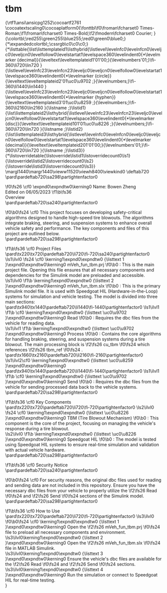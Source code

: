 # tbm

{\rtf1\ansi\ansicpg1252\cocoartf2761
\cocoatextscaling0\cocoaplatform0{\fonttbl\f0\froman\fcharset0 Times-Roman;\f1\froman\fcharset0 Times-Bold;\f2\fmodern\fcharset0 Courier;
}
{\colortbl;\red255\green255\blue255;\red0\green0\blue0;}
{\*\expandedcolortbl;;\cssrgb\c0\c0\c0;}
{\*\listtable{\list\listtemplateid1\listhybrid{\listlevel\levelnfc0\levelnfcn0\leveljc0\leveljcn0\levelfollow0\levelstartat1\levelspace360\levelindent0{\*\levelmarker \{decimal\}}{\leveltext\leveltemplateid1\'01\'00;}{\levelnumbers\'01;}\fi-360\li720\lin720 }{\listlevel\levelnfc23\levelnfcn23\leveljc0\leveljcn0\levelfollow0\levelstartat1\levelspace360\levelindent0{\*\levelmarker \{circle\}}{\leveltext\leveltemplateid2\'01\uc0\u9702 ;}{\levelnumbers;}\fi-360\li1440\lin1440 }{\listlevel\levelnfc23\levelnfcn23\leveljc0\leveljcn0\levelfollow0\levelstartat1\levelspace360\levelindent0{\*\levelmarker \{hyphen\}}{\leveltext\leveltemplateid3\'01\uc0\u8259 ;}{\levelnumbers;}\fi-360\li2160\lin2160 }{\listname ;}\listid1}
{\list\listtemplateid2\listhybrid{\listlevel\levelnfc23\levelnfcn23\leveljc0\leveljcn0\levelfollow0\levelstartat1\levelspace360\levelindent0{\*\levelmarker \{disc\}}{\leveltext\leveltemplateid101\'01\uc0\u8226 ;}{\levelnumbers;}\fi-360\li720\lin720 }{\listname ;}\listid2}
{\list\listtemplateid3\listhybrid{\listlevel\levelnfc0\levelnfcn0\leveljc0\leveljcn0\levelfollow0\levelstartat1\levelspace360\levelindent0{\*\levelmarker \{decimal\}}{\leveltext\leveltemplateid201\'01\'00;}{\levelnumbers\'01;}\fi-360\li720\lin720 }{\listname ;}\listid3}}
{\*\listoverridetable{\listoverride\listid1\listoverridecount0\ls1}{\listoverride\listid2\listoverridecount0\ls2}{\listoverride\listid3\listoverridecount0\ls3}}
\margl1440\margr1440\vieww11520\viewh8400\viewkind0
\deftab720
\pard\pardeftab720\sa298\partightenfactor0

\f0\fs26 \cf0 \expnd0\expndtw0\kerning0
Name: Bowen Zheng \
Edited on 06/05/2023
\f1\b\fs36 \
Overview\
\pard\pardeftab720\sa240\partightenfactor0

\f0\b0\fs24 \cf0 This project focuses on developing safety-critical algorithms designed to handle high-speed tire blowouts. The algorithms integrate braking, steering, and suspension systems to enhance overall vehicle safety and performance. The key components and files of this project are outlined below.\
\pard\pardeftab720\sa298\partightenfactor0

\f1\b\fs36 \cf0 Project Files\
\pard\tx220\tx720\pardeftab720\li720\fi-720\sa240\partightenfactor0
\ls1\ilvl0
\fs24 \cf0 \kerning1\expnd0\expndtw0 {\listtext	1	}\expnd0\expndtw0\kerning0
mVeh_fun_tbm.prj
\f0\b0 : This is the main project file. Opening this file ensures that all necessary components and dependencies for the Simulink model are preloaded and accessible.\
\ls1\ilvl0
\f1\b \kerning1\expnd0\expndtw0 {\listtext	2	}\expnd0\expndtw0\kerning0
mVeh_fun_tbm.slx
\f0\b0 : This is the primary Simulink model file. It is used with Speedgoat HIL (Hardware-in-the-Loop) systems for simulation and vehicle testing. The model is divided into three main sections:\
\pard\tx940\tx1440\pardeftab720\li1440\fi-1440\partightenfactor0
\ls1\ilvl1
\f1\b \cf0 \kerning1\expnd0\expndtw0 {\listtext	\uc0\u9702 	}\expnd0\expndtw0\kerning0
Read
\f0\b0 : Requires the dbc files from the vehicle for reading data.\
\ls1\ilvl1
\f1\b \kerning1\expnd0\expndtw0 {\listtext	\uc0\u9702 	}\expnd0\expndtw0\kerning0
Process
\f0\b0 : Contains the core algorithms for handling braking, steering, and suspension systems during a tire blowout. The main processing block is 
\f2\fs26 cu_tbm
\f0\fs24  which references 
\f2\fs26 tbm_ref
\f0\fs24 .\
\pard\tx1660\tx2160\pardeftab720\li2160\fi-2160\partightenfactor0
\ls1\ilvl2\cf0 \kerning1\expnd0\expndtw0 {\listtext	\uc0\u8259 	}\expnd0\expndtw0\kerning0
\
\pard\tx940\tx1440\pardeftab720\li1440\fi-1440\partightenfactor0
\ls1\ilvl1
\f1\b \cf0 \kerning1\expnd0\expndtw0 {\listtext	\uc0\u9702 	}\expnd0\expndtw0\kerning0
Send
\f0\b0 : Requires the dbc files from the vehicle for sending processed data back to the vehicle systems.\
\pard\pardeftab720\sa298\partightenfactor0

\f1\b\fs36 \cf0 Key Components\
\pard\tx220\tx720\pardeftab720\li720\fi-720\partightenfactor0
\ls2\ilvl0
\fs24 \cf0 \kerning1\expnd0\expndtw0 {\listtext	\uc0\u8226 	}\expnd0\expndtw0\kerning0
TBM (Tire Blowout Mechanism)
\f0\b0 : This component is the core of the project, focusing on managing the vehicle's response during a tire blowout.\
\ls2\ilvl0
\f1\b \kerning1\expnd0\expndtw0 {\listtext	\uc0\u8226 	}\expnd0\expndtw0\kerning0
Speedgoat HIL
\f0\b0 : The model is tested using Speedgoat HIL systems to ensure real-time simulation and validation with actual vehicle hardware.\
\pard\pardeftab720\sa298\partightenfactor0

\f1\b\fs36 \cf0 Security Notice\
\pard\pardeftab720\sa240\partightenfactor0

\f0\b0\fs24 \cf0 For security reasons, the original dbc files used for reading and sending data are not included in this repository. Ensure you have the necessary dbc files from your vehicle to properly utilize the 
\f2\fs26 Read
\f0\fs24  and 
\f2\fs26 Send
\f0\fs24  sections of the Simulink model.\
\pard\pardeftab720\sa298\partightenfactor0

\f1\b\fs36 \cf0 How to Use\
\pard\tx220\tx720\pardeftab720\li720\fi-720\partightenfactor0
\ls3\ilvl0
\f0\b0\fs24 \cf0 \kerning1\expnd0\expndtw0 {\listtext	1	}\expnd0\expndtw0\kerning0
Open the 
\f2\fs26 mVeh_fun_tbm.prj
\f0\fs24  file to preload all necessary components and environment.\
\ls3\ilvl0\kerning1\expnd0\expndtw0 {\listtext	2	}\expnd0\expndtw0\kerning0
Open the 
\f2\fs26 mVeh_fun_tbm.slx
\f0\fs24  file in MATLAB Simulink.\
\ls3\ilvl0\kerning1\expnd0\expndtw0 {\listtext	3	}\expnd0\expndtw0\kerning0
Ensure the vehicle's dbc files are available for the 
\f2\fs26 Read
\f0\fs24  and 
\f2\fs26 Send
\f0\fs24  sections.\
\ls3\ilvl0\kerning1\expnd0\expndtw0 {\listtext	4	}\expnd0\expndtw0\kerning0
Run the simulation or connect to Speedgoat HIL for real-time testing.\
}
